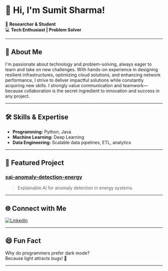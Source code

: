 # 👋 Hi, I'm Sumit Sharma!

🔬 **Researcher & Student**  
💻 **Tech Enthusiast | Problem Solver**

---

## 🚀 About Me

I'm passionate about technology and problem-solving, always eager to learn and take on new challenges. With hands-on experience in designing resilient infrastructures, optimizing cloud solutions, and enhancing network performance, I strive to deliver impactful solutions while constantly acquiring new skills. I strongly value communication and teamwork—because collaboration is the secret ingredient to innovation and success in any project.

---

## 🛠️ Skills & Expertise

- **Programming:** Python, Java
- **Machine Learning:** Deep Learning
- **Data Engineering:** Scalable data pipelines, ETL, analytics

---

## 🌟 Featured Project

### [xai-anomaly-detection-energy](https://github.com/sumitsharma01/xai-anomaly-detection-energy)
> Explainable AI for anomaly detection in energy systems.

---

## 🌐 Connect with Me

[![LinkedIn](https://img.shields.io/badge/LinkedIn-blue?logo=linkedin)](https://www.linkedin.com/in/sumitsharma001/)

---

## 😄 Fun Fact

Why do programmers prefer dark mode?  
Because light attracts bugs! 🐛

---
